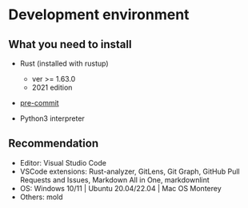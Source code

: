 # Development environment

## What you need to install

* Rust (installed with rustup)

  * ver >= 1.63.0
  * 2021 edition

* [pre-commit](https://pre-commit.com/)

* Python3 interpreter

## Recommendation

* Editor: Visual Studio Code
* VSCode extensions: Rust-analyzer, GitLens, Git Graph, GitHub Pull Requests and Issues, Markdown All in One, markdownlint
* OS: Windows 10/11 | Ubuntu 20.04/22.04 | Mac OS Monterey
* Others: mold
